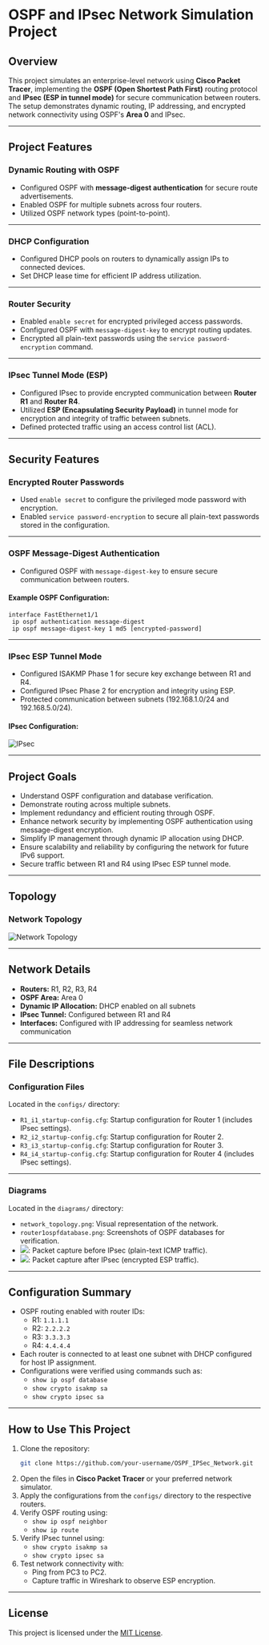 # OSPF and IPsec Network Simulation Project

## Overview
This project simulates an enterprise-level network using **Cisco Packet Tracer**, implementing the **OSPF (Open Shortest Path First)** routing protocol and **IPsec (ESP in tunnel mode)** for secure communication between routers. The setup demonstrates dynamic routing, IP addressing, and encrypted network connectivity using OSPF's **Area 0** and IPsec.

---

## Project Features

### **Dynamic Routing with OSPF**
- Configured OSPF with **message-digest authentication** for secure route advertisements.
- Enabled OSPF for multiple subnets across four routers.
- Utilized OSPF network types (point-to-point).

---

### **DHCP Configuration**
- Configured DHCP pools on routers to dynamically assign IPs to connected devices.
- Set DHCP lease time for efficient IP address utilization.

---

### **Router Security**
- Enabled `enable secret` for encrypted privileged access passwords.
- Configured OSPF with `message-digest-key` to encrypt routing updates.
- Encrypted all plain-text passwords using the `service password-encryption` command.

---

### **IPsec Tunnel Mode (ESP)**
- Configured IPsec to provide encrypted communication between **Router R1** and **Router R4**.
- Utilized **ESP (Encapsulating Security Payload)** in tunnel mode for encryption and integrity of traffic between subnets.
- Defined protected traffic using an access control list (ACL).

---

## Security Features

### **Encrypted Router Passwords**
- Used `enable secret` to configure the privileged mode password with encryption.
- Enabled `service password-encryption` to secure all plain-text passwords stored in the configuration.

---

### **OSPF Message-Digest Authentication**
- Configured OSPF with `message-digest-key` to ensure secure communication between routers.

#### Example OSPF Configuration:
```plaintext
interface FastEthernet1/1
 ip ospf authentication message-digest
 ip ospf message-digest-key 1 md5 [encrypted-password]
```

---

### **IPsec ESP Tunnel Mode**
- Configured ISAKMP Phase 1 for secure key exchange between R1 and R4.
- Configured IPsec Phase 2 for encryption and integrity using ESP.
- Protected communication between subnets (192.168.1.0/24 and 192.168.5.0/24).

#### IPsec Configuration:
![IPsec](diagram/Ipsecconfig.png)

---

## Project Goals
- Understand OSPF configuration and database verification.
- Demonstrate routing across multiple subnets.
- Implement redundancy and efficient routing through OSPF.
- Enhance network security by implementing OSPF authentication using message-digest encryption.
- Simplify IP management through dynamic IP allocation using DHCP.
- Ensure scalability and reliability by configuring the network for future IPv6 support.
- Secure traffic between R1 and R4 using IPsec ESP tunnel mode.

---

## Topology

### **Network Topology**
![Network Topology](diagram/OSPF_typology.png)

---

## Network Details
- **Routers:** R1, R2, R3, R4
- **OSPF Area:** Area 0
- **Dynamic IP Allocation:** DHCP enabled on all subnets
- **IPsec Tunnel:** Configured between R1 and R4
- **Interfaces:** Configured with IP addressing for seamless network communication

---

## File Descriptions

### **Configuration Files**
Located in the `configs/` directory:
- `R1_i1_startup-config.cfg`: Startup configuration for Router 1 (includes IPsec settings).
- `R2_i2_startup-config.cfg`: Startup configuration for Router 2.
- `R3_i3_startup-config.cfg`: Startup configuration for Router 3.
- `R4_i4_startup-config.cfg`: Startup configuration for Router 4 (includes IPsec settings).

---

### **Diagrams**
Located in the `diagrams/` directory:
- `network_topology.png`: Visual representation of the network.
- `router1ospfdatabase.png`: Screenshots of OSPF databases for verification.
- ![](diagram/wiresharkbeforeesp.png): Packet capture before IPsec (plain-text ICMP traffic).
- ![](diagram/wiresharkafteresp.png): Packet capture after IPsec (encrypted ESP traffic).

---

## Configuration Summary
- OSPF routing enabled with router IDs:
  - R1: `1.1.1.1`
  - R2: `2.2.2.2`
  - R3: `3.3.3.3`
  - R4: `4.4.4.4`
- Each router is connected to at least one subnet with DHCP configured for host IP assignment.
- Configurations were verified using commands such as:
  - `show ip ospf database`
  - `show crypto isakmp sa`
  - `show crypto ipsec sa`

---

## How to Use This Project
1. Clone the repository:
   ```bash
   git clone https://github.com/your-username/OSPF_IPSec_Network.git
   ```
2. Open the files in **Cisco Packet Tracer** or your preferred network simulator.
3. Apply the configurations from the `configs/` directory to the respective routers.
4. Verify OSPF routing using:
   - `show ip ospf neighbor`
   - `show ip route`
5. Verify IPsec tunnel using:
   - `show crypto isakmp sa`
   - `show crypto ipsec sa`
6. Test network connectivity with:
   - Ping from PC3 to PC2.
   - Capture traffic in Wireshark to observe ESP encryption.

---

## License
This project is licensed under the [MIT License](LICENSE).
